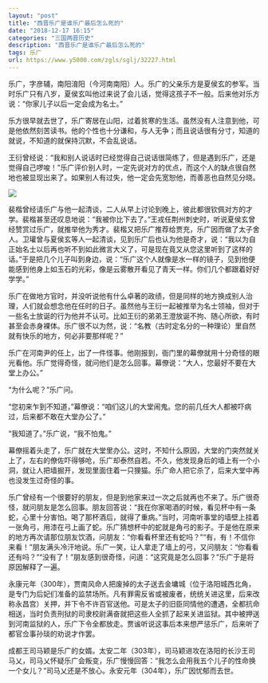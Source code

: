 ```yaml
---
layout: "post"
title: "西晋乐广是谁乐广最后怎么死的"
date: "2018-12-17 16:15"
categories: "三国两晋历史"
description: "西晋乐广是谁乐广最后怎么死的"
tags: 乐广
url: https://www.y5000.com/zgls/sglj/32227.html
---
```






乐广，字彦辅，南阳淯阳（今河南南阳）人。乐广的父亲乐方是夏侯玄的参军。当时乐广只有八岁，夏侯玄叫他过来说了会儿话，觉得这孩子不一般。后来他对乐方说：“你家儿子以后一定会成为名士。”

乐方很早就去世了，乐广寄居在山阳，过着贫寒的生活。虽然没有人注意到他，可是他依然刻苦读书。他的个性也十分谦和，与人无争；而且说话很有分寸，知道的就说，不知道的就保持沉默，不会乱说话。

王衍曾经说：“我和别人说话时已经觉得自己说话很简练了，但是遇到乐广，还是觉得自己啰唆！”乐广评价别人时，一定先说对方的优点，而这个人的缺点很自然地也被显现出来了。如果别人有过失，他一定会先宽恕他，而善恶也自然见分晓。

![](https://img.y5000.com/uploads/allimg/180828/8-1PRQ609402D.jpg)

裴楷曾经请乐广与他一起清谈，二人从早上讨论到晚上，彼此都很钦佩对方的才学。裴楷甚至还叹息地说：“我被你比下去了。”王戎任荆州刺史时，听说夏侯玄曾经赞赏过乐广，就推举他为秀才。裴楷又把乐广推荐给贾充，乐广因而做了太子舍人。卫瓘曾与夏侯玄等人一起清谈，见到乐广后也认为他是奇才，说：“我以为自正始名士以后再也听不到如此微言大义了，可是现在竟又从您这里听到了这样的话。”于是把几个儿子叫到身边，说：“乐广这个人就像是水一样的镜子，见到他便能感到他身上如玉石的光彩，像是云雾散开看见了青天一样。你们几个都跟着好好学学。”

乐广在做地方官时，并没听说他有什么卓著的政绩，但是同样的地方换成别人治理，人们就会想念他在任时的日子。虽然他与王衍一起被推举为名士领袖，但对于一些名士放诞的行为他并不认可。比如王衍的弟弟王澄放诞不拘、随心所欲，有时甚至会赤身裸体。乐广很不以为然，说：“名教（古时定名分的一种理论）里自然就有快乐的地方，何必非要那样呢？”

乐广在河南尹的任上，出了一件怪事。他刚报到，衙门里的幕僚就用十分奇怪的眼光看他。乐广觉得奇怪，就问他们是怎么回事。幕僚说：“大人，您最好不要在大堂上办公。”

“为什么呢？”乐广问。

“您初来乍到不知道，”幕僚说：“咱们这儿的大堂闹鬼。您的前几任大人都被吓病过，后来都不敢在大堂办公了。”

“我知道了。”乐广说，“我不怕鬼。”

幕僚摇着头走了，乐广就在大堂里办公。这时，不知什么原因，大堂的门突然就关上了，左右的僚佐吓得够呛，乐广却泰然自若。不久，他发现身后的墙上有一个小洞，就让人把墙掘开，发现里面住着一只狸猫。乐广命人把它杀了，后来大堂中再也没发生过奇怪的事。

乐广曾经有一个很要好的朋友，但是到他家来过一次之后就再也不来了。乐广很奇怪，就问朋友是怎么回事。朋友回答说：“我在你家喝酒的时候，看见杯中有一条蛇，心里十分害怕。喝了那杯酒后，就得了重病。”当时，河南听事堂的墙壁上挂着一张角弓，用漆在弓上画了蛇。乐广猜想杯中的蛇就是角弓的影子。于是他在原来的地方再次请那位朋友饮酒，问朋友：“你看看杯里还有蛇吗？”“有，有！不信你来看！”朋友满头冷汗地说。乐广一笑，让人拿走了墙上的弓，又问朋友：“你看看还有吗？”“没有了！”朋友感到很奇怪，问道：“这究竟是怎么回事？”乐广于是将原因解释了一遍。

永康元年（300年），贾南风命人把废掉的太子送去金墉城（位于洛阳城西北角，是专门为后妃们准备的监禁场所。凡有罪需反省或被废者，统统关进这里，后来改称永昌宫）关押，并下令不许百官送他。可是太子的旧臣同情他的遭遇，全都抗命相送，当时负责刑狱的司隶校尉满奋就把这些人全抓了起来关进监狱。其中被押送到河南监狱的人，乐广下令全都放走。贾谧听说这事后本来想严惩乐广，后来听了都官佥事孙琰的劝说才作罢。

成都王司马颖是乐广的女婿。太安二年（303年），司马颖进攻在洛阳的长沙王司马乂，司马乂怀疑乐广会叛变，乐广慢慢回答：“我怎么会用我五个儿子的性命换一个女儿？”司马乂还是不放心。永安元年（304年），乐广因忧郁而去世。
